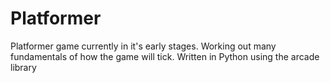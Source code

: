 # Platformer
Platformer game currently in it's early stages. Working out many fundamentals of how the game will tick. Written in Python using the arcade library
